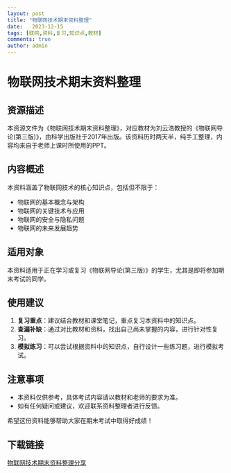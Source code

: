 ```yaml
---
layout: post
title: "物联网技术期末资料整理"
date:   2023-12-15
tags: [联网,资料,复习,知识点,教材]
comments: true
author: admin
---
```

# 物联网技术期末资料整理

## 资源描述

本资源文件为《物联网技术期末资料整理》，对应教材为刘云浩教授的《物联网导论(第三版)》，由科学出版社于2017年出版。该资料历时两天半，纯手工整理，内容均来自于老师上课时所使用的PPT。

## 内容概述

本资料涵盖了物联网技术的核心知识点，包括但不限于：

- 物联网的基本概念与架构
- 物联网的关键技术与应用
- 物联网的安全与隐私问题
- 物联网的未来发展趋势

## 适用对象

本资料适用于正在学习或复习《物联网导论(第三版)》的学生，尤其是即将参加期末考试的同学。

## 使用建议

1. **复习重点**：建议结合教材和课堂笔记，重点复习本资料中的知识点。
2. **查漏补缺**：通过对比教材和资料，找出自己尚未掌握的内容，进行针对性复习。
3. **模拟练习**：可以尝试根据资料中的知识点，自行设计一些练习题，进行模拟考试。

## 注意事项

- 本资料仅供参考，具体考试内容请以教材和老师的要求为准。
- 如有任何疑问或建议，欢迎联系资料整理者进行反馈。

希望这份资料能够帮助大家在期末考试中取得好成绩！

## 下载链接

[物联网技术期末资料整理分享](https://pan.quark.cn/s/7f41870b3347)
